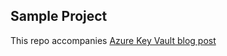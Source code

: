 ## Sample Project

This repo accompanies [Azure Key Vault blog post](http://www.michaelcrump.net/azure-tips-and-tricks181)